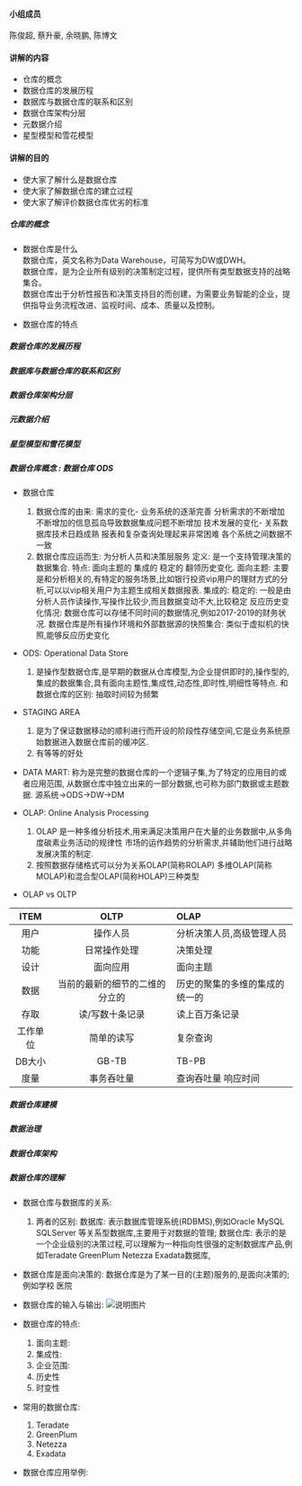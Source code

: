 #### 小组成员
陈俊超, 蔡升豪, 余晓鹏, 陈博文

#### 讲解的内容
* 仓库的概念  
* 数据仓库的发展历程
* 数据库与数据仓库的联系和区别
* 数据仓库架构分层
* 元数据介绍
* 星型模型和雪花模型

#### 讲解的目的

* 使大家了解什么是数据仓库
* 使大家了解数据仓库的建立过程
* 使大家了解评价数据仓库优劣的标准

##### 仓库的概念  
* 数据仓库是什么  
数据仓库，英文名称为Data Warehouse，可简写为DW或DWH。  
数据仓库，是为企业所有级别的决策制定过程，提供所有类型数据支持的战略集合。  
数据仓库出于分析性报告和决策支持目的而创建，为需要业务智能的企业，提供指导业务流程改进、监视时间、成本、质量以及控制。

* 数据仓库的特点
##### 数据仓库的发展历程
##### 数据库与数据仓库的联系和区别
##### 数据仓库架构分层
##### 元数据介绍
##### 星型模型和雪花模型

##### 数据仓库概念 : 数据仓库 ODS 
* 数据仓库
    1. 数据仓库的由来:
        需求的变化- 业务系统的逐渐完善 分析需求的不断增加 不断增加的信息孤岛导致数据集成问题不断增加
        技术发展的变化- 关系数据库技术日趋成熟 报表和复杂查询处理起来非常困难 各个系统之间数据不一致
    2. 数据仓库应运而生: 为分析人员和决策层服务
        定义: 是一个支持管理决策的数据集合.
        特点: 面向主题的 集成的 稳定的 翻领历史变化.
        面向主题: 主要是和分析相关的,有特定的服务场景,比如银行投资vip用户的理财方式的分析,可以以vip相关用户为主题生成相关数据报表.
        集成的:
        稳定的: 一般是由分析人员作读操作,写操作比较少,而且数据变动不大,比较稳定
        反应历史变化情况: 数据仓库可以存储不同时间的数据情况,例如2017-2019的财务状况.
        数据仓库是所有操作环境和外部数据源的快照集合: 类似于虚拟机的快照,能够反应历史变化       
* ODS: Operational Data Store
    1. 是操作型数据仓库,是早期的数据从仓库模型,为企业提供即时的,操作型的,集成的数据集合,具有面向主题性,集成性,动态性,即时性,明细性等特点. 和 数据仓库的区别: 抽取时间较为频繁 
* STAGING AREA
    1. 是为了保证数据移动的顺利进行而开设的阶段性存储空间,它是业务系统原始数据进入数据仓库前的缓冲区.
    2. 有等等的好处
    
* DATA MART: 称为是完整的数据仓库的一个逻辑子集,为了特定的应用目的或者应用范围, 从数据仓库中独立出来的一部分数据,也可称为部门数据或主题数据. 
        源系统->ODS->DW->DM

* OLAP: Online Analysis Processing 
    1. OLAP 是一种多维分析技术,用来满足决策用户在大量的业务数据中,从多角度碳素业务活动的规律性 市场的运作趋势的分析需求,并辅助他们进行战略发展决策的制定.
    2. 按照数据存储格式可以分为关系OLAP(简称ROLAP) 多维OLAP(简称MOLAP)和混合型OLAP(简称HOLAP)三种类型
* OLAP vs OLTP

| ITEM      | OLTP | OLAP |
| :---:     | :---: | :--- |
| 用户      |操作人员|分析决策人员,高级管理人员|
| 功能      |日常操作处理|决策处理|
| 设计      |面向应用|面向主题|
| 数据 |当前的最新的细节的二维的分立的|历史的聚集的多维的集成的统一的|
| 存取 |读/写数十条记录|读上百万条记录
| 工作单位|简单的读写|复杂查询|
| DB大小 |GB-TB|TB-PB|
| 度量 |事务吞吐量|查询吞吐量 响应时间|

##### 数据仓库建模

##### 数据治理

##### 数据仓库架构














##### 数据仓库的理解
* 数据仓库与数据库的关系: 
    1. 两者的区别: 
        数据库: 表示数据库管理系统(RDBMS),例如Oracle MySQL SQLServer 等关系型数据库,主要用于对数据的管理;
        数据仓库: 表示的是一个企业级别的决策过程,可以理解为一种指向性很强的定制数据库产品,例如Teradate GreenPlum Netezza Exadata数据库,
* 数据仓库是面向决策的: 数据仓库是为了某一目的(主题)服务的,是面向决策的;
    例如学校  医院 
* 数据仓库的输入与输出:
![说明图片](https://ask.qcloudimg.com/http-save/developer-news/r233gfhv17.jpeg?imageView2/2/w/1620)
* 数据仓库的特点: 
    1. 面向主题:
    2. 集成性:
    3. 企业范围:
    4. 历史性
    5. 时变性

* 常用的数据仓库:
    1. Teradate
    2. GreenPlum
    3. Netezza
    4. Exadata

* 数据仓库应用举例:


